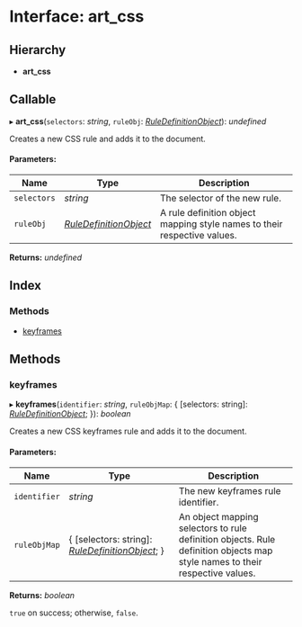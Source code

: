 # Interface: art\_css

## Hierarchy

* **art_css**

## Callable

▸ **art_css**(`selectors`: *string*, `ruleObj`: [*RuleDefinitionObject*](ruledefinitionobject.md)): *undefined*

Creates a new CSS rule and adds it to the document.

#### Parameters:

Name | Type | Description |
------ | ------ | ------ |
`selectors` | *string* |   The selector of the new rule.    |
`ruleObj` | [*RuleDefinitionObject*](ruledefinitionobject.md) |   A rule definition object mapping style names to their respective values.    |

**Returns:** *undefined*

## Index

### Methods

* [keyframes](art_css.md#keyframes)

## Methods

### keyframes

▸ **keyframes**(`identifier`: *string*, `ruleObjMap`: { [selectors: string]: [*RuleDefinitionObject*](ruledefinitionobject.md);  }): *boolean*

Creates a new CSS keyframes rule and adds it to the document.

#### Parameters:

Name | Type | Description |
------ | ------ | ------ |
`identifier` | *string* |   The new keyframes rule identifier.    |
`ruleObjMap` | { [selectors: string]: [*RuleDefinitionObject*](ruledefinitionobject.md);  } |   An object mapping selectors to rule definition objects. Rule definition objects map style names to their respective values.    |

**Returns:** *boolean*

`true` on success; otherwise, `false`.
